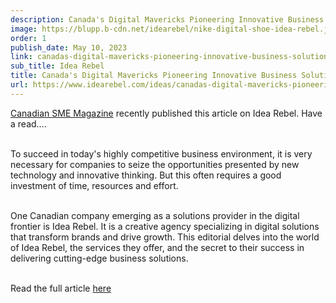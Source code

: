 ```yaml
---
description: Canada's Digital Mavericks Pioneering Innovative Business Solutions
image: https://blupp.b-cdn.net/idearebel/nike-digital-shoe-idea-rebel.jpeg?quality=80&width=800
order: 1
publish_date: May 10, 2023
link: canadas-digital-mavericks-pioneering-innovative-business-solutions
sub_title: Idea Rebel
title: Canada's Digital Mavericks Pioneering Innovative Business Solutions
url: https://www.idearebel.com/ideas/canadas-digital-mavericks-pioneering-innovative-business-solutions/
---
```


[Canadian SME Magazine](http://canadiansme.ca/) recently published this article on Idea Rebel. Have a read….

\
To succeed in today's highly competitive business environment, it is very necessary for companies to seize the opportunities presented by new technology and innovative thinking. But this often requires a good investment of time, resources and effort.

\
One Canadian company emerging as a solutions provider in the digital frontier is Idea Rebel. It is a creative agency specializing in digital solutions that transform brands and drive growth. This editorial delves into the world of Idea Rebel, the services they offer, and the secret to their success in delivering cutting-edge business solutions.

\
Read the full article [here](https://canadiansme.ca/canadas-digital-mavericks-pioneering-innovative-business-solutions-idea-rebel/)
